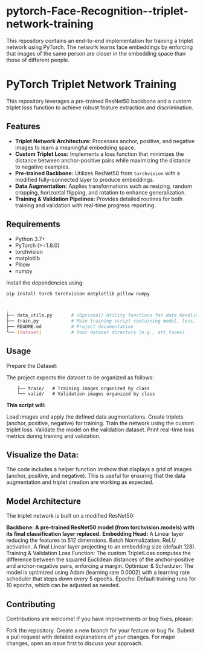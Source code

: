 # pytorch-Face-Recognition--triplet-network-training
This repository contains an end-to-end implementation for training a triplet network using PyTorch. The network learns face embeddings by enforcing that images of the same person are closer in the embedding space than those of different people. 
# PyTorch Triplet Network Training

This repository leverages a pre-trained ResNet50 backbone and a custom triplet loss function to achieve robust feature extraction and discrimination.

## Features

- **Triplet Network Architecture:** Processes anchor, positive, and negative images to learn a meaningful embedding space.
- **Custom Triplet Loss:** Implements a loss function that minimizes the distance between anchor-positive pairs while maximizing the distance to negative examples.
- **Pre-trained Backbone:** Utilizes ResNet50 from `torchvision` with a modified fully-connected layer to produce embeddings.
- **Data Augmentation:** Applies transformations such as resizing, random cropping, horizontal flipping, and rotation to enhance generalization.
- **Training & Validation Pipelines:** Provides detailed routines for both training and validation with real-time progress reporting.

## Requirements

- Python 3.7+
- PyTorch (>=1.8.0)
- torchvision
- matplotlib
- Pillow
- numpy

Install the dependencies using:

```bash
pip install torch torchvision matplotlib pillow numpy


.
├── data_utils.py       # (Optional) Utility functions for data handling
├── train.py            # Main training script containing model, loss, and training loop
├── README.md           # Project documentation
└── [dataset]           # Your dataset directory (e.g., att_faces)
```

## Usage
Prepare the Dataset:

The project expects the dataset to be organized as follows:
```/path/to/att_faces/
    ├── train/   # Training images organized by class
    └── valid/   # Validation images organized by class
```

**This script will:**

Load images and apply the defined data augmentations.
Create triplets (anchor, positive, negative) for training.
Train the network using the custom triplet loss.
Validate the model on the validation dataset.
Print real-time loss metrics during training and validation.

## Visualize the Data:

The code includes a helper function imshow that displays a grid of images (anchor, positive, and negative). This is useful for ensuring that the data augmentation and triplet creation are working as expected.

## Model Architecture
The triplet network is built on a modified ResNet50:

**Backbone: A pre-trained ResNet50 model (from torchvision.models) with its final classification layer replaced.**
**Embedding Head:**
A Linear layer reducing the features to 512 dimensions.
Batch Normalization.
ReLU activation.
A final Linear layer projecting to an embedding size (default 128).
Training & Validation
Loss Function: The custom TripletLoss computes the difference between the squared Euclidean distances of the anchor-positive and anchor-negative pairs, enforcing a margin.
Optimizer & Scheduler: The model is optimized using Adam (learning rate 0.0002) with a learning rate scheduler that steps down every 5 epochs.
Epochs: Default training runs for 10 epochs, which can be adjusted as needed.
## Contributing
Contributions are welcome! If you have improvements or bug fixes, please:

Fork the repository.
Create a new branch for your feature or bug fix.
Submit a pull request with detailed explanations of your changes.
For major changes, open an issue first to discuss your approach.
